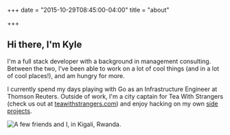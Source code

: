 +++
date = "2015-10-29T08:45:00-04:00"
title = "about"

+++

## Hi there, I'm Kyle
I'm a full stack developer with a background in management consulting. Between the two, I've been able to work on a lot of cool things (and in a lot of cool places!), and am hungry for more.

I currently spend my days playing with Go as an Infrastructure Engineer at Thomson Reuters. Outside of work, I'm a city captain for Tea With Strangers (check us out at <a href="http://teawithstrangers.com" target="_blank">teawithstrangers.com</a>) and enjoy hacking on my own <a href="https://github.com/kylechadha?tab=repositories" target="_blank">side projects</a>. 

<img src="/consulting_in_rwanda.jpg" title="A few friends and I, in Kigali, Rwanda." class="pure-img">
